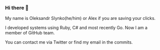 ### Hi there 👋

My name is Oleksandr Slynko(he/him) or Alex if you are saving your clicks. 

I developed systems using Ruby, C# and most recently Go.
Now I am a member of GitHub team.

You can contact me via Twitter or find my email in the commits.
